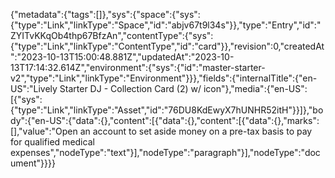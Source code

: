 {"metadata":{"tags":[]},"sys":{"space":{"sys":{"type":"Link","linkType":"Space","id":"abjv67t9l34s"}},"type":"Entry","id":"ZYITvKKqOb4thp67BfzAn","contentType":{"sys":{"type":"Link","linkType":"ContentType","id":"card"}},"revision":0,"createdAt":"2023-10-13T15:00:48.881Z","updatedAt":"2023-10-13T17:14:32.614Z","environment":{"sys":{"id":"master-starter-v2","type":"Link","linkType":"Environment"}}},"fields":{"internalTitle":{"en-US":"Lively Starter DJ - Collection Card (2) w/ icon"},"media":{"en-US":[{"sys":{"type":"Link","linkType":"Asset","id":"76DU8KdEwyX7hUNHR52itH"}}]},"body":{"en-US":{"data":{},"content":[{"data":{},"content":[{"data":{},"marks":[],"value":"Open an account to set aside money on a pre-tax basis to pay for qualified medical expenses","nodeType":"text"}],"nodeType":"paragraph"}],"nodeType":"document"}}}}